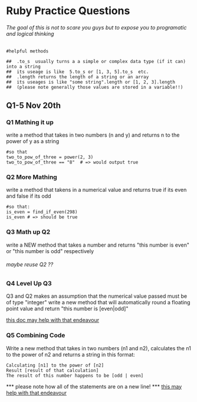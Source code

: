 # Ruby Practice Questions
###### The goal of this is not to scare you guys but to expose you to programatic and logical thinking

```
#helpful methods

##  .to_s  usually turns a a simple or complex data type (if it can) into a string
##  its useage is like  5.to_s or [1, 3, 5].to_s  etc. 
##  .length returns the length of a string or an array
##  its useages is like "some string".length or [1, 2, 3].length 
##  (please note generally those values are stored in a variable!!)
```

## Q1-5 Nov 20th

### Q1 Mathing it up
  
  write a method that takes in two numbers (n and y) and returns n to the power of y as a string
  ```
  #so that
  two_to_pow_of_three = power(2, 3)
  two_to_pow_of_three == "8"  # => would output true
  ```
### Q2 More Mathing

  write a method that takens in a numerical value and returns true if its even and false if its odd
  
  ```
  #so that:
  is_even = find_if_even(298)
  is_even # => should be true
  ```
### Q3 Math up Q2
  write a NEW method that takes a number and returns  "this number is even" or "this number is odd" respectively
  ###### maybe reuse Q2 ??

### Q4 Level Up Q3
   Q3 and Q2 makes an assumption that the numerical value passed must be of type "integer"
   write a new method that will automatically round a floating point value and return 
   "this number is [even|odd]"
   
   [this doc may help with that endeavour](http://ruby-doc.org/core-2.2.0/Float.html#method-i-round)
   
 ### Q5 Combining Code
   Write a new method that takes in two numbers (n1 and n2), calculates the n1 to the power of n2 and returns a string
   in this format:
   ```
   Calculating [n1] to the power of [n2]
   Result [result of that calculation]
   The result of this number happens to be [odd | even]
   ```
   *** please note how all of the statements are on a new line! ***
   [this may help with that endeavour](https://www.digitalocean.com/community/tutorials/how-to-work-with-strings-in-ruby#long-strings-and-newlines)
